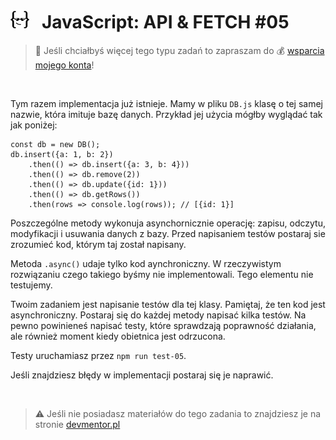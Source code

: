 # [![](../assets/img/logo-readme2.jpg)](https://devmentor.pl) &nbsp; JavaScript: API & FETCH #05

> :loudspeaker: Jeśli chciałbyś więcej tego typu zadań to zapraszam do :moneybag: [wsparcia mojego konta](https://github.com/sponsors/devmentor-pl)!

&nbsp;

Tym razem implementacja już istnieje. Mamy w pliku `DB.js` klasę o tej samej nazwie, która imituje bazę danych. Przykład jej użycia mógłby wyglądać tak jak poniżej:
```
const db = new DB();
db.insert({a: 1, b: 2})
    .then(() => db.insert({a: 3, b: 4}))
    .then(() => db.remove(2))
    .then(() => db.update({id: 1}))
    .then(() => db.getRows())
    .then(rows => console.log(rows)); // [{id: 1}]
```

Poszczególne metody wykonuja asynchornicznie operację: zapisu, odczytu, modyfikacji i usuwania danych z bazy. Przed napisaniem testów postaraj sie zrozumieć kod, którym taj został napisany.

Metoda `.async()` udaje tylko kod aynchroniczny. W rzeczywistym rozwiązaniu czego takiego byśmy nie implementowali. Tego elementu nie testujemy.

Twoim zadaniem jest napisanie testów dla tej klasy. Pamiętaj, że ten kod jest asynchroniczny. Postaraj się do każdej metody napisać kilka testów. Na pewno powinieneś napisać testy, które sprawdzają poprawność działania, ale również moment kiedy obietnica jest odrzucona.

Testy uruchamiasz przez `npm run test-05`.

Jeśli znajdziesz błędy w implementacji postaraj się je naprawić. 

&nbsp;

> :warning: Jeśli nie posiadasz materiałów do tego zadania to znajdziesz je na stronie [devmentor.pl](https://devmentor.pl/p/js-api-and-fetch/)